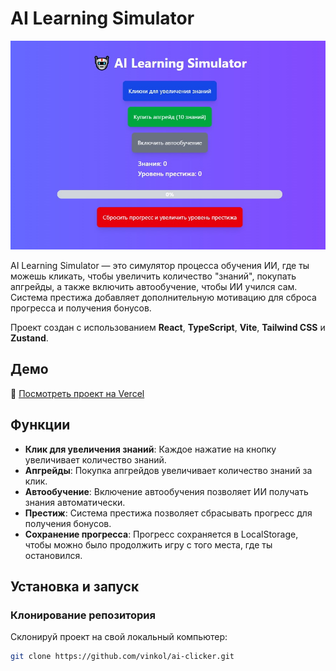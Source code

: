 # AI Learning Simulator
![Wiew](public/werbewrn.jpg)

AI Learning Simulator — это симулятор процесса обучения ИИ, где ты можешь кликать, чтобы увеличить количество "знаний", покупать апгрейды, а также включить автообучение, чтобы ИИ учился сам. Система престижа добавляет дополнительную мотивацию для сброса прогресса и получения бонусов.

Проект создан с использованием **React**, **TypeScript**, **Vite**, **Tailwind CSS** и **Zustand**.

## Демо

🔗 [Посмотреть проект на Vercel](https://ai-clicker.vercel.app/)

## Функции

- **Клик для увеличения знаний**: Каждое нажатие на кнопку увеличивает количество знаний.
- **Апгрейды**: Покупка апгрейдов увеличивает количество знаний за клик.
- **Автообучение**: Включение автообучения позволяет ИИ получать знания автоматически.
- **Престиж**: Система престижа позволяет сбрасывать прогресс для получения бонусов.
- **Сохранение прогресса**: Прогресс сохраняется в LocalStorage, чтобы можно было продолжить игру с того места, где ты остановился.

## Установка и запуск

### Клонирование репозитория

Склонируй проект на свой локальный компьютер:

```bash
git clone https://github.com/vinkol/ai-clicker.git
